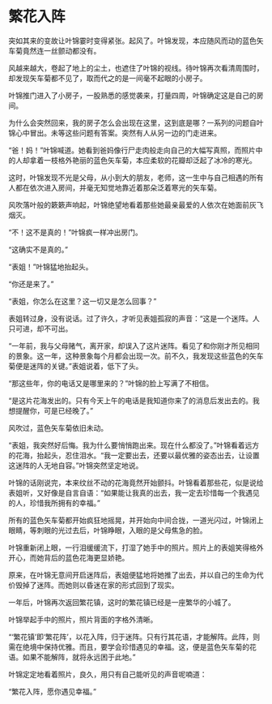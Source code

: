 # 繁花入阵

突如其来的变故让叶锦霎时变得紧张。起风了。叶锦发现，本应随风而动的蓝色矢车菊竟然连一丝颤动都没有。 

风越来越大，卷起了地上的尘土，也遮住了叶锦的视线。待叶锦再次看清周围时，却发现矢车菊都不见了，取而代之的是一间毫不起眼的小房子。 

叶锦推门进入了小房子，一股熟悉的感觉袭来，打量四周，叶锦确定这是自己的房间。 

为什么会突然回来，我的房子怎么会出现在这里，这到底是哪？一系列的问题自叶锦心中冒出。未等这些问题有答案。突然有人从另一边的门走进来。 

“爸！妈！”叶锦喊道。她看到爸妈像行尸走肉般走向自己的大幅写真照，而照片中的人却拿着一枝格外艳丽的蓝色矢车菊，本应柔软的花瓣却泛起了冰冷的寒光。 

这时，叶锦发现不光是父母，从小到大的朋友，老师，这一生中与自己相遇的所有人都在依次进入房间，并毫无知觉地靠近着那朵泛着寒光的矢车菊。 

风吹落叶般的簌簌声响起，叶锦绝望地看着那些她最亲最爱的人依次在她面前灰飞烟灭。 

“不！这不是真的！”叶锦疯一样冲出房门。 

“这确实不是真的。” 

“表姐！”叶锦猛地抬起头。 

“你还是来了。” 

“表姐，你怎么在这里？这一切又是怎么回事？” 

表姐转过身，没有说话。过了许久，才听见表姐孤寂的声音：“这是一个迷阵。人只可进，却不可出。 

“一年前，我与父母赌气，离开家，却误入了这片迷阵。看见了和你刚才所见相同的景象。这一年，这种景象每个月都会出现一次。前不久，我发现这些蓝色的矢车菊便是迷阵的关键。”表姐说着，低下了头。 

“那这些年，你的电话又是哪里来的？”叶锦的脸上写满了不相信。 

“是这片花海发出的。只有今天上午的电话是我知道你来了的消息后发出去的。我想提醒你，可是已经晚了。” 

风吹过，蓝色矢车菊依旧未动。 

“表姐，我突然好后悔。我为什么要悄悄跑出来。现在什么都没了。”叶锦看着远方的花海，抬起头，忍住泪水。“我一定要出去，还要以最优雅的姿态出去，让设置这迷阵的人无地自容。”叶锦突然坚定地说。 

叶锦的话刚说完，本来纹丝不动的花海竟然开始颤抖。叶锦看着那些花，似是说给表姐听，又好像是自言自语：“如果能让我真的出去，我一定去珍惜每一个我遇见的人，珍惜我所拥有的幸福。” 

所有的蓝色矢车菊都开始疯狂地摇晃，并开始向中间合拢，一道光闪过，叶锦闭上眼睛，等刺眼的光过去后，叶锦睁眼，入眼的是父母焦急的脸。 

叶锦重新闭上眼，一行泪缓缓流下，打湿了她手中的照片。照片上的表姐笑得格外开心，而她背后的蓝色花海更显娇艳。 

原来，在叶锦无意间开启迷阵后，表姐便猛地将她推了出去，并以自己的生命为代价毁掉了迷阵。而她则以昏迷在家的形式回到了现实。 

一年后，叶锦再次返回繁花镇，这时的繁花镇已经是一座繁华的小城了。 

叶锦举起手中的照片，照片背面的字格外清晰。 

“‘繁花镇’即‘繁花阵’，以花入阵，归于迷阵。只有行其花语，才能解阵。此阵，则需在绝境中保持优雅。而且，要学会珍惜遇见的幸福。这，便是蓝色矢车菊的花语。如果不能解阵，就将永远困于此地。” 

叶锦定定地看着照片，良久，用只有自己能听见的声音呢喃道： 

“繁花入阵，愿你遇见幸福。”